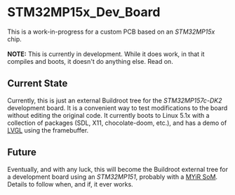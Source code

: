 # STM32MP15x_Dev_Board
This is a work-in-progress for a custom PCB based on an *STM32MP15x* chip.<br />
<br />
**NOTE:** This is currently in development. While it does work, in that it compiles and boots, it doesn't do anything else. Read on.

## Current State
Currently, this is just an external Buildroot tree for the *STM32MP157c-DK2* development board. It is a convenient way to test modifications to the board without editing the original code. It currently boots to Linux 5.1x with a collection of packages (SDL, X11, chocolate-doom, etc.), and has a demo of [LVGL](https://github.com/lvgl/lv_port_linux_frame_buffer) using the framebuffer.

## Future
Eventually, and with any luck, this will become the Buildroot external tree for a development board using an *STM32MP151*, probably with a [MYiR SoM](https://www.myirtech.com/list.asp?id=658). Details to follow when, and if, it ever works.